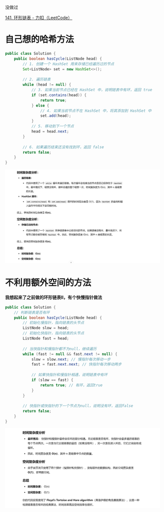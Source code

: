 



没做过



[141. 环形链表 - 力扣（LeetCode）](https://leetcode.cn/problems/linked-list-cycle/description/?envType=study-plan-v2&envId=top-100-liked)









# 自己想的哈希方法



```java
public class Solution {
    public boolean hasCycle(ListNode head) {
        // 1. 创建一个 HashSet 用来存储已经遍历过的节点
        Set<ListNode> set = new HashSet<>();

        // 2. 遍历链表
        while (head != null) {
            // 3. 如果当前节点已经在 HashSet 中，说明链表中有环，返回 true
            if (set.contains(head)) {
                return true;
            } else {
                // 4. 如果当前节点不在 HashSet 中，将其添加到 HashSet 中
                set.add(head);
            }
            // 5. 移动到下一个节点
            head = head.next;
        }

        // 6. 如果遍历结束还没有找到环，返回 false
        return false;
    }
}

```

![{D1197819-1A88-4DBC-88BE-A84C39E1F979}](assets/{D1197819-1A88-4DBC-88BE-A84C39E1F979}.png)







# 不利用额外空间的方法



**我想起来了之前做的环形链表Ⅱ，有个快慢指针做法**



```java
public class Solution {
    // 判断链表是否有环
    public boolean hasCycle(ListNode head) {
        // 初始化慢指针，指向链表的头节点
        ListNode slow = head;
        // 初始化快指针，指向链表的头节点
        ListNode fast = head;
        
        // 当快指针和慢指针都不为null，继续遍历
        while (fast != null && fast.next != null) {
            slow = slow.next; // 慢指针每次移动一步
            fast = fast.next.next; // 快指针每次移动两步
            
            // 如果快指针和慢指针相遇，说明链表中有环
            if (slow == fast) {
                return true; // 有环，返回true
            }
        }
        
        // 快指针或快指针的下一个节点为null，说明没有环，返回false
        return false;
    }
}

```



![{78FE80A2-2D95-47F4-A2C4-55662CC1159E}](assets/{78FE80A2-2D95-47F4-A2C4-55662CC1159E}.png)